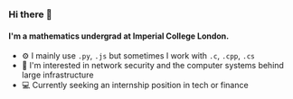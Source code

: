 ### Hi there 👋

#### I'm a mathematics undergrad at Imperial College London.

- ⚙️ I mainly use `.py`, `.js` but sometimes I work with `.c`, `.cpp`, `.cs`
- :bullettrain_front: I'm interested in network security and the computer systems behind large infrastructure
- :computer: Currently seeking an internship position in tech or finance
